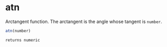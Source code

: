 # atn

Arctangent function. The arctangent is the angle whose tangent is `number`.

```javascript
atn(number)
```

```javascript
returns numeric
```
